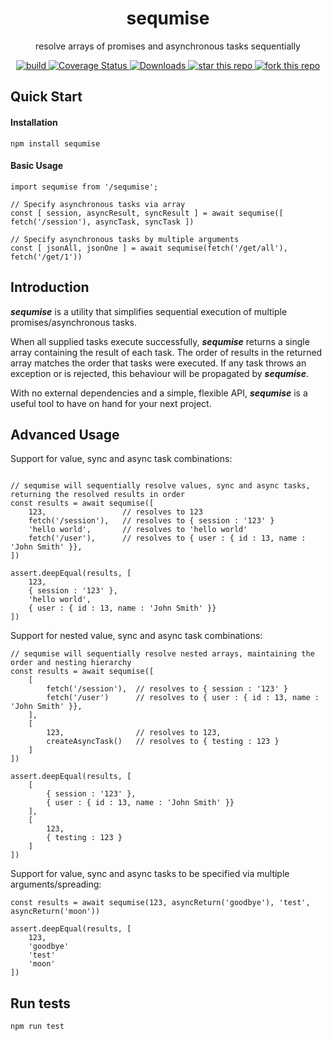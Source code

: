 <h1 align="center">sequmise</h1>
<p align="center">resolve arrays of promises and asynchronous tasks sequentially</p>

<p align="center">
    <a href="https://travis-ci.org/dacredenny/js-sequmise">
        <img src="https://api.travis-ci.org/dacredenny/js-sequmise.svg?branch=master" alt="build">
    </a>
    <a href="https://coveralls.io/github/dacredenny/js-sequmise?branch=master">
        <img src="https://coveralls.io/repos/github/dacredenny/js-sequmise/badge.svg?branch=master" alt="Coverage Status">
    </a>
    <a href="https://www.npmjs.com/package/sequmise">
        <img src="https://img.shields.io/npm/dm/sequmise.svg" alt="Downloads">
    </a>
    <a href="https://github.com/dacredenny/js-sequmise">
        <img src="http://githubbadges.com/star.svg?user=dacredenny&amp;repo=js-sequmise&amp;style=flat" alt="star this repo">
    </a>
    <a href="https://github.com/dacredenny/js-sequmise/fork">
        <img src="http://githubbadges.com/fork.svg?user=dacredenny&amp;repo=js-sequmise&amp;style=flat" alt="fork this repo">
    </a>
</p>

## Quick Start

#### Installation

```
npm install sequmise
```

#### Basic Usage

```
import sequmise from '/sequmise';

// Specify asynchronous tasks via array
const [ session, asyncResult, syncResult ] = await sequmise([ fetch('/session'), asyncTask, syncTask ])

// Specify asynchronous tasks by multiple arguments
const [ jsonAll, jsonOne ] = await sequmise(fetch('/get/all'), fetch('/get/1'))
```

## Introduction

**_sequmise_** is a utility that simplifies sequential execution of multiple promises/asynchronous tasks. 

When all supplied tasks execute successfully, **_sequmise_** returns a single array containing the result of each task. The order of results in the returned array matches the order that tasks were executed. If any task throws an exception or is rejected, this behaviour will be propagated by **_sequmise_**.

With no external dependencies and a simple, flexible API, **_sequmise_** is a useful tool to have on hand for your next project.

## Advanced Usage

Support for value, sync and async task combinations:

```

// sequmise will sequentially resolve values, sync and async tasks, returning the resolved results in order
const results = await sequmise([
    123,                 // resolves to 123
    fetch('/session'),   // resolves to { session : '123' }
    'hello world',       // resolves to 'hello world'
    fetch('/user'),      // resolves to { user : { id : 13, name : 'John Smith' }},
])

assert.deepEqual(results, [
    123,
    { session : '123' },
    'hello world',
    { user : { id : 13, name : 'John Smith' }}
])
```

Support for nested value, sync and async task combinations:

```
// sequmise will sequentially resolve nested arrays, maintaining the order and nesting hierarchy
const results = await sequmise([
    [
        fetch('/session'),  // resolves to { session : '123' }
        fetch('/user')      // resolves to { user : { id : 13, name : 'John Smith' }},
    ],
    [
        123,                // resolves to 123,
        createAsyncTask()   // resolves to { testing : 123 }
    ]
])

assert.deepEqual(results, [
    [
        { session : '123' },
        { user : { id : 13, name : 'John Smith' }}
    ],
    [
        123,
        { testing : 123 }
    ]
])
```

Support for value, sync and async tasks to be specified via multiple arguments/spreading:

```
const results = await sequmise(123, asyncReturn('goodbye'), 'test', asyncReturn('moon'))

assert.deepEqual(results, [
    123,
    'goodbye'
    'test'
    'moon'
])
```

## Run tests

```
npm run test
```
